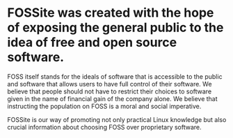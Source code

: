 # FOSSite was created with the hope of exposing the general public to the idea of free and open source software.

FOSS itself stands for the ideals of software that is accessible to the public and software that allows users to have full control of their software. We believe that people should not have to restrict their choices to software given in the name of financial gain of the company alone. We believe that instructing the population on FOSS is a moral and social imperative.

FOSSite is our way of promoting not only practical Linux knowledge but also crucial information about choosing FOSS over proprietary software.

